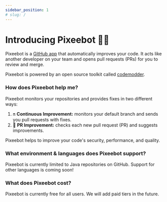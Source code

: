 ```yaml
---
sidebar_position: 1
# slug: /
---
```


# Introducing Pixeebot 🧚‍🤖️

Pixeebot is a [GitHub app](https://github.com/apps/pixeebot/) that automatically improves your code. It acts like another developer on your team and opens pull requests (PRs) for you to review and merge.

Pixeebot is powered by an open source toolkit called [codemodder](https://codemodder.io/).

### How does Pixeebot help me?

Pixeebot monitors your repositories and provides fixes in two different ways:

1. :on: **Continuous Improvement:** monitors your default branch and sends you pull requests with fixes.
2. :seedling: **PR Improvement:** checks each new pull request (PR) and suggests improvements.

Pixeebot helps to improve your code's security, performance, and quality.

### What environment & languages does Pixeebot support?

Pixeebot is currently limited to Java repositories on GitHub. Support for other languages is coming soon!

### What does Pixeebot cost?

Pixeebot is currently free for all users. We will add paid tiers in the future.
